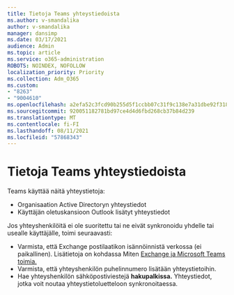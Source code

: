 ```yaml
---
title: Tietoja Teams yhteystiedoista
ms.author: v-smandalika
author: v-smandalika
manager: dansimp
ms.date: 03/17/2021
audience: Admin
ms.topic: article
ms.service: o365-administration
ROBOTS: NOINDEX, NOFOLLOW
localization_priority: Priority
ms.collection: Adm_O365
ms.custom:
- "8263"
- "9004610"
ms.openlocfilehash: a2efa52c3fcd90b255d5f1ccbb07c31f9c138e7a31dbe92f318418fb1643601d
ms.sourcegitcommit: 920051182781bd97ce4d4d6fbd268cb37b84d239
ms.translationtype: MT
ms.contentlocale: fi-FI
ms.lasthandoff: 08/11/2021
ms.locfileid: "57868343"
---
```

# <a name="information-about-teams-contacts"></a>Tietoja Teams yhteystiedoista

Teams käyttää näitä yhteystietoja:

- Organisaation Active Directoryn yhteystiedot
- Käyttäjän oletuskansioon Outlook lisätyt yhteystiedot

Jos yhteyshenkilöitä ei ole suoritettu tai ne eivät synkronoidu yhdelle tai usealle käyttäjälle, toimi seuraavasti:

- Varmista, että Exchange postilaatikon isännöinnistä verkossa (ei paikallinen). Lisätietoja on kohdassa Miten [Exchange ja Microsoft Teams toimia.](https://docs.microsoft.com/microsoftteams/exchange-teams-interact)
- Varmista, että yhteyshenkilön puhelinnumero lisätään yhteystietoihin.
- Hae yhteyshenkilön sähköpostiviestejä **hakupalkissa.** Yhteystiedot, jotka voit noutaa yhteystietoluetteloon synkronoitaessa.


